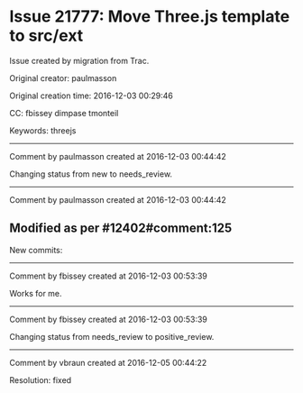 # Issue 21777: Move Three.js template to src/ext

Issue created by migration from Trac.

Original creator: paulmasson

Original creation time: 2016-12-03 00:29:46

CC:  fbissey dimpase tmonteil

Keywords: threejs




---

Comment by paulmasson created at 2016-12-03 00:44:42

Changing status from new to needs_review.


---

Comment by paulmasson created at 2016-12-03 00:44:42

Modified as per #12402#comment:125
----
New commits:


---

Comment by fbissey created at 2016-12-03 00:53:39

Works for me.


---

Comment by fbissey created at 2016-12-03 00:53:39

Changing status from needs_review to positive_review.


---

Comment by vbraun created at 2016-12-05 00:44:22

Resolution: fixed
